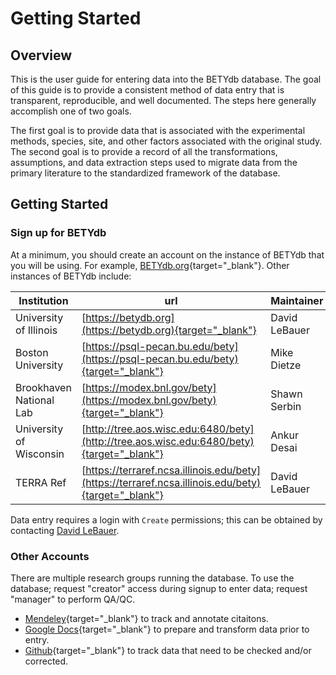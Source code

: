 # Getting Started

## Overview

This is the user guide for entering data into the BETYdb database. The goal of this guide is to provide a consistent method of data entry that is transparent, reproducible, and well documented. The steps here generally accomplish one of two goals.

The first goal is to provide data that is associated with the experimental methods, species, site, and other factors associated with the original study. The second goal is to provide a record of all the transformations, assumptions, and data extraction steps used to migrate data from the primary literature to the standardized framework of the database.


## Getting Started 

### Sign up for BETYdb

At a minimum, you should create an account on the instance of BETYdb that you will be using. For example, [BETYdb.org](https://www.betydb.org/signup){target="_blank"}. Other instances of BETYdb include:

|Institution |  url | Maintainer |
|---|---|---|
| University of Illinois | [https://betydb.org](https://betydb.org){target="_blank"}| David LeBauer |
| Boston University| [https://psql-pecan.bu.edu/bety](https://psql-pecan.bu.edu/bety){target="_blank"} | Mike Dietze |
| Brookhaven National Lab| [https://modex.bnl.gov/bety](https://modex.bnl.gov/bety){target="_blank"}| Shawn Serbin |
| University of Wisconsin | [http://tree.aos.wisc.edu:6480/bety](http://tree.aos.wisc.edu:6480/bety){target="_blank"} | Ankur Desai |
| TERRA Ref | [https://terraref.ncsa.illinois.edu/bety](https://terraref.ncsa.illinois.edu/bety){target="_blank"} | David LeBauer | 

Data entry requires a login with `Create` permissions; this can be obtained by
contacting [David LeBauer](mailto:dlebauer@email.arizona.edu).

### Other Accounts

There are multiple research groups running the database. To use the database; request "creator" access during signup to enter data; request "manager" to perform QA/QC.   

* [Mendeley](https://www.mendeley.com/){target="_blank"} to track and annotate citaitons.
* [Google Docs](https://drive.google.com){target="_blank"} to prepare and transform data prior to entry. 
* [Github](https://github.com/pecanproject/bety/issues){target="_blank"} to track data that need to be checked and/or corrected.
